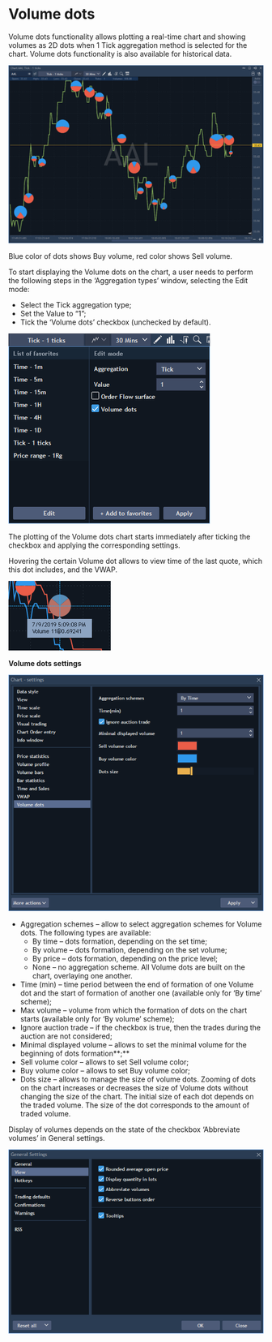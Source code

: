 # Volume dots

Volume dots functionality allows plotting a real-time chart and showing volumes as 2D dots when 1 Tick aggregation method is selected for the chart. Volume dots functionality is also available for historical data.

![](../../../../../.gitbook/assets/dots.png)

Blue color of dots shows Buy volume, red color shows Sell volume.

To start displaying the Volume dots on the chart, a user needs to perform the following steps in the ‘Aggregation types’ window, selecting the Edit mode:

* Select the Tick aggregation type;
* Set the Value to “1”;
* Tick the ‘Volume dots’ checkbox \(unchecked by default\).

![](../../../../../.gitbook/assets/2.png)

The plotting of the Volume dots chart starts immediately after ticking the checkbox and applying the corresponding settings.

Hovering the certain Volume dot allows to view time of the last quote, which this dot includes, and the VWAP.

![](../../../../../.gitbook/assets/5.png)

**Volume dots settings**

![](../../../../../.gitbook/assets/4%20%2817%29.png)

* Aggregation schemes – allow to select aggregation schemes for Volume dots. The following types are available:
  * By time – dots formation, depending on the set time;
  * By volume – dots formation, depending on the set volume;
  * By price – dots formation, depending on the price level;
  * None – no aggregation scheme. All Volume dots are built on the chart, overlaying one another.
* Time \(min\) – time period between the end of formation of one Volume dot and the start of formation of another one \(available only for ‘By time’ scheme\);
* Max volume – volume from which the formation of dots on the chart starts \(available only for ‘By volume’ scheme\);
* Ignore auction trade – if the checkbox is true, then the trades during the auction are not considered;
* Minimal displayed volume – allows to set the minimal volume for the beginning of dots formation**;**
* Sell volume color – allows to set Sell volume color;
* Buy volume color – allows to set Buy volume color;
* Dots size – allows to manage the size of volume dots. Zooming of dots on the chart increases or decreases the size of Volume dots without changing the size of the chart. The initial size of each dot depends on the traded volume. The size of the dot corresponds to the amount of traded volume.

Display of volumes depends on the state of the checkbox ‘Abbreviate volumes’ in General settings.

![](../../../../../.gitbook/assets/3%20%2810%29.png)

